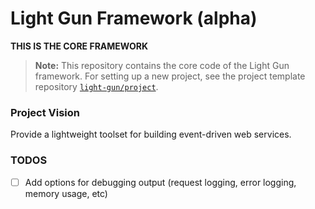 # Light Gun Framework (alpha)

**THIS IS THE CORE FRAMEWORK**

> **Note:** This repository contains the core code of the Light Gun framework. For setting up a new project, see the project template repository [`light-gun/project`](https://github.com/light-gun/light-gun).

### Project Vision

Provide a lightweight toolset for building event-driven web services. 


### TODOS

* [ ] Add options for debugging output (request logging, error logging, memory usage, etc)